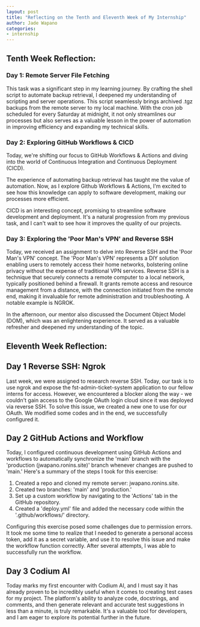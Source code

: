 ```yaml
---
layout: post
title: "Reflecting on the Tenth and Eleventh Week of My Internship"
author: Jade Wapano
categories: 
- internship
---
```



## Tenth Week Reflection:

### Day 1: Remote Server File Fetching

This task was a significant step in my learning journey. By crafting the shell script to automate backup retrieval, I deepened my understanding of scripting and server operations. This script seamlessly brings archived .tgz backups from the remote server to my local machine. With the cron job scheduled for every Saturday at midnight, it not only streamlines our processes but also serves as a valuable lesson in the power of automation in improving efficiency and expanding my technical skills.

### Day 2: Exploring GitHub Workflows & CICD

Today, we're shifting our focus to GitHub Workflows & Actions and diving into the world of Continuous Integration and Continuous Deployment (CICD).

The experience of automating backup retrieval has taught me the value of automation. Now, as I explore Github Workflows & Actions, I'm excited to see how this knowledge can apply to software development, making our processes more efficient.

CICD is an interesting concept, promising to streamline software development and deployment. It's a natural progression from my previous task, and I can't wait to see how it improves the quality of our projects.

### Day 3: Exploring the 'Poor Man's VPN' and Reverse SSH

Today, we received an assignment to delve into Reverse SSH and the 'Poor Man's VPN' concept. The 'Poor Man's VPN' represents a DIY solution enabling users to remotely access their home networks, bolstering online privacy without the expense of traditional VPN services. Reverse SSH is a technique that securely connects a remote computer to a local network, typically positioned behind a firewall. It grants remote access and resource management from a distance, with the connection initiated from the remote end, making it invaluable for remote administration and troubleshooting. A notable example is NGROK.

In the afternoon, our mentor also discussed the Document Object Model (DOM), which was an enlightening experience. It served as a valuable refresher and deepened my understanding of the topic.

## Eleventh Week Reflection:

## Day 1 Reverse SSH: Ngrok

Last week, we were assigned to research reverse SSH. Today, our task is to use ngrok and expose the fst-admin-ticket-system application to our fellow interns for access. However, we encountered a blocker along the way - we couldn't gain access to the Google OAuth login cloud since it was deployed via reverse SSH. To solve this issue, we created a new one to use for our OAuth. We modified some codes and in the end, we successfully configured it.

## Day 2 GitHub Actions and Workflow

Today, I configured continuous development using GitHub Actions and workflows to automatically synchronize the 'main' branch with the 'production (jwapano.ronins.site)' branch whenever changes are pushed to 'main.' Here's a summary of the steps I took for this exercise:

1. Created a repo and cloned my remote server: jwapano.ronins.site.
2. Created two branches: 'main' and 'production.'
3. Set up a custom workflow by navigating to the 'Actions' tab in the GitHub repository.
4. Created a 'deploy.yml' file and added the necessary code within the '.github/workflows/' directory.
   
Configuring this exercise posed some challenges due to permission errors. It took me some time to realize that I needed to generate a personal access token, add it as a secret variable, and use it to resolve this issue and make the workflow function correctly. After several attempts, I was able to successfully run the workflow.

## Day 3 Codium AI

Today marks my first encounter with Codium AI, and I must say it has already proven to be incredibly useful when it comes to creating test cases for my project. The platform's ability to analyze code, docstrings, and comments, and then generate relevant and accurate test suggestions in less than a minute, is truly remarkable. It's a valuable tool for developers, and I am eager to explore its potential further in the future.